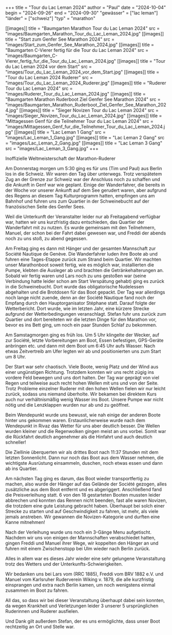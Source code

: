+++
title = "Tour du Lac Leman 2024"
author = "Paul"
date = "2024-10-04"
begin = "2024-09-26"
end = "2024-09-30"
"gewässer" = ["lac leman"]
"länder" = ["schweiz"]
"typ" = "marathon"

[[images]]
title = "Baumgarten Marathon Tour du Lac Leman 2024"
src = "images/Baumgarten_Marathon_Tour_du_Lac_Leman_2024.jpg"
[[images]]
title = "Start zum Genfer See Marathon 2024"
src = "images/Start_zum_Genfer_See_Marathon_2024.jpg"
[[images]]
title = "Baumgarten C-Vierer fertig für die Tour du Lac Leman 2024"
src = "images/Baumgarten_C-Vierer_fertig_fur_die_Tour_du_Lac_Leman_2024.jpg"
[[images]]
title = "Tour du Lac Leman 2024 vor dem Start"
src = "images/Tour_du_Lac_Leman_2024_vor_dem_Start.jpg"
[[images]]
title = "Tour du Lac Leman 2024 Ruderer"
src = "images/Tour_du_Lac_Leman_2024_Ruderer.jpg"
[[images]]
title = "Ruderer Tour du Lac Leman 2024"
src = "images/Ruderer_Tour_du_Lac_Leman_2024.jpg"
[[images]]
title = "Baumgarten Marathon Ruderboot Ziel Genfer See Marathon 2024"
src = "images/Baumgarten_Marathon_Ruderboot_Ziel_Genfer_See_Marathon_2024.jpg"
[[images]]
title = "Sieger Novizen Tour du Lac Leman 2024"
src = "images/Sieger_Novizen_Tour_du_Lac_Leman_2024.jpg"
[[images]]
title = "Mittagessen Genf für die Teilnehmer Tour du Lac Leman 2024"
src = "images/Mittagessen_Genf_fur_die_Teilnehmer_Tour_du_Lac_Leman_2024.jpg"
[[images]]
title = "Lac Leman 1 Gang"
src = "images/Lac_Leman_1_Gang.jpg"
[[images]]
title = "Lac Leman 2 Gang"
src = "images/Lac_Leman_2_Gang.jpg"
[[images]]
title = "Lac Leman 3 Gang"
src = "images/Lac_Leman_3_Gang.jpg"
+++

Inoffizielle Weltmeisterschaft der Marathon-Ruderer

Am Donnerstag morgen um 5:30 ging es für uns (Tim und Paul) aus Berlin los in die Schweiz. Wir waren den Tag über unterwegs. Trotz verspätetem Zug an der Grenze zur Schweiz war der Anschluss noch zu schaffen und die Ankunft in Genf war wie geplant. Einige der Wanderfahrer, die bereits in der Woche vor unserer Ankunft auf dem See gerudert waren, aber aufgrund des Regens an diesem Tag Kulturprogramm hatten, empfingen uns am Bahnhof und fuhren uns zum Quartier in der Schweinebucht auf der französischen Seite des Genfer Sees.

Weil die Unterkunft der Veranstalter leider nur ab Freitagabend verfügbar war, hatten wir uns kurzfristig dazu entschieden, das Quartier der Wanderfahrt mit zu nutzen. Es wurde gemeinsam mit den Teilnehmern, Manuel, der schon bei der Fahrt dabei gewesen war, und Freddi der abends noch zu uns stoß, zu abend gegessen.

Am Freitag ging es dann mit Hänger und der gesamten Mannschaft zur Société Nautique de Genève. Die Wanderfahrer luden ihre Boote ab und fuhren eine Tages-Etappe zurück zum Strand beim Quartier. Wir machten unser Marathonboot soweit fertig, wie es möglich war, installierten die Pumpe, klebten die Ausleger ab und brachten die Getränkehalterungen an. Sobald wir fertig waren und Lars noch zu uns gestoßen war (seine Verbindung hatte leider schon am Start Verspätung gehabt) ging es zurück in die Schweinebucht. Dort wurde das obligatorische Nudelessen abgehalten und die Brotdosen für das Boot gepackt. Der Tag war allerdings noch lange nicht zuende, denn an der Société Nautique fand noch der Empfang durch den Hauptorganisator Stéphane statt. Darauf folgte der Wetterbericht. Dort wurde, wie im letzten Jahr, eine kürzere Strecke aufgrund der Wetterbedingungen veranschlagt. Stefan fuhr uns zurück zum Quartier und dort bereiteten wir die letzten Dinge für den Marathon vor, bevor es ins Bett ging, um noch ein paar Stunden Schlaf zu bekommen.

Am Samstagmorgen ging es früh los. Um 5 Uhr klingelte der Wecker, auf zur Société, letzte Vorbereitungen am Boot, Essen befestigen, GPS-Geräte anbringen etc. und dann mit dem Boot um 6:45 Uhr aufs Wasser. Nach etwas Zeitvertreib am Ufer legten wir ab und positionierten uns zum Start um 8 Uhr.

Der Start war sehr chaotisch. Viele Boote, wenig Platz und der Wind aus einer ungünstigen Richtung. Trotzdem konnten wir uns recht zügig ins vordere Feld bewegen und uns dort halten. Der Tag war geprägt von viel Regen und teilweise auch recht hohen Wellen mit uns und von der Seite. Trotz Probleme einzelner Ruderer mit den hohen Wellen fielen wir nur leicht zurück, sodass uns niemand überholte. Wir bekamen bei direktem Kurs auch nur verhältnismäßig wenig Wasser ins Boot. Unsere Pumpe war nicht nötig und die Lenzklappen wurden nur ab und zu geöffnet.

Beim Wendepunkt wurde uns bewusst, wie nah einige der anderen Boote hinter uns gekommen waren. Erstaunlicherweise wurde nach dem Wendepunkt in Rivaz das Wetter für uns aber deutlich besser. Die Wellen wurden kleiner und die Regenwolken gingen meist an uns vorbei. Somit war die Rückfahrt deutlich angenehmer als die Hinfahrt und auch deutlich schneller!

Die Ziellinie überquerten wir als drittes Boot nach 11:37 Stunden mit dem letzten Sonnenlicht. Dann nur noch das Boot aus dem Wasser nehmen, die wichtigste Ausrüstung einsammeln, duschen, noch etwas essen und dann ab ins Quartier.

Am nächsten Tag ging es darum, das Boot wieder transportfertig zu machen, also wurde der Hänger auf das Gelände der Société gezogen, alles zusätzliche aus dem Boot entfernt und es abgeriggert. Anschließend fand die Preisverleihung statt. 6 von den 18 gestarteten Booten mussten leider abbrechen und konnten das Rennen nicht beenden, fast alle waren Novizen, die trotzdem eine gute Leistung gebracht haben. Überhaupt bei solch einer Strecke zu starten und auf Geschwindigkeit zu fahren, ist mehr, als viele jemals anstreben. Wir gewannen die Novizen-Kategorie und durften eine Kanne mitnehmen!

Nach der Verleihung wurde uns noch ein 3-Gänge Menu aufgetischt. Nachdem wir uns von einigen der Mannschaften verabschiedet hatten, gingen Freddi und Manuel ihrer Wege, wir koppelten den Hänger an und fuhren mit einem Zwischenstopp bei Ulm wieder nach Berlin zurück.

Alles in allem war es dieses Jahr wieder eine sehr gelungene Veranstaltung trotz des Wetters und der Unterkunfts-Schwierigkeiten.

Wir bedanken uns bei Lars vom (RRC 1885), Freddi vom BRV 1882 e.V. und Manuel vom Karlsruher Ruderverein Wiking v. 1879, die alle kurzfristig einsprangen und extra nach Berlin kamen, um noch wenigstens einmal zusammen im Boot zu fahren.

All das, so dass wir bei dieser Veranstaltung überhaupt dabei sein konnten, da wegen Krankheit und Verletzungen leider 3 unserer 5 ursprünglichen Ruderinnen und Ruderer ausfielen.

Und Dank gilt außerdem Stefan, der es uns ermöglichte, dass unser Boot rechtzeitig an Ort und Stelle war.
